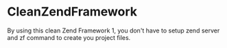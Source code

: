 # CleanZendFramework
By using this clean Zend Framework 1, you don't have to setup zend server and zf command to create you project files.
